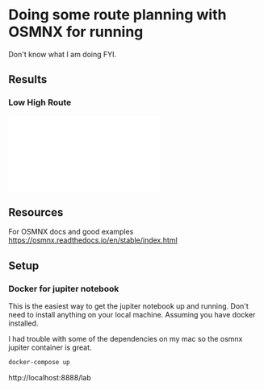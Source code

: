 # Doing some route planning with OSMNX for running

Don't know what I am doing FYI.

## Results

### Low High Route

![Hills around pirates](./site/hills-pirates.html)

## Resources

For OSMNX docs and good examples https://osmnx.readthedocs.io/en/stable/index.html

## Setup

### Docker for jupiter notebook

This is the easiest way to get the jupiter notebook up and running. Don't need to install anything on your local machine. Assuming you have docker installed.

I had trouble with some of the dependencies on my mac so the osmnx jupiter container is great. 

```bash
docker-compose up
```
http://localhost:8888/lab

<!-- ### Local setup
I need to clean up the dependancies and requirements.txt file before this will work.
```bash
python3 -m venv venv

source venv/bin/activate

pip install -r requirements.txt
``` -->